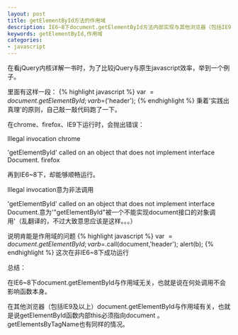```yaml
---
layout: post
title: getElementById方法的作用域
description: IE6~8下document.getElementById方法内部实现与其他浏览器（包括IE9及以上）不同
keywords: getElementById,作用域
categories:
- javascript
---
```

在看jQuery内核详解一书时，为了比较jQuery与原生javascript效率，举到一个例子。

里面有这样一段：
{% highlight javascript  %}
var $=document.getElementById;
var b=$('header');
{% endhighlight %}
秉着'实践出真理'的原则，自己敲一敲代码跑了一下。

在chrome、firefox、IE9下运行时，会抛出错误：

<span class="impo">Illegal invocation</span> chrome

<span class="impo">'getElementById' called on an object that does not implement interface Document.</span> firefox

再到IE6~8下，却能够顺畅运行。

<span class="impo">Illegal invocation</span>意为非法调用

<span class="impo">'getElementById' called on an object that does not implement interface Document.</span>意为'"getElementById"被一个不能实现document接口的对象调用'（乱翻译的，不过大致意思应该是这样。。。）

说明肯能是作用域的问题
{% highlight javascript  %}
var $=document.getElementById;
var b=$.call(document,'header');
alert(b);
{% endhighlight %}
这次在非IE6~8下成功运行

总结：

在IE6~8下document.getElementById与作用域无关，也就是说在何处调用不会影响函数本身。

在其他浏览器（包括IE9及以上）document.getElementById与作用域有关，也就是说getElementById函数内部this必须指向<span class="impo">document
</span>。<span class="impo">getElementsByTagName</span>也有同样的情况。
